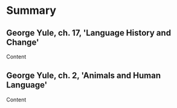 # Summary
## George Yule, ch. 17, 'Language History and Change'
Content

## George Yule, ch. 2, 'Animals and Human Language'
Content
